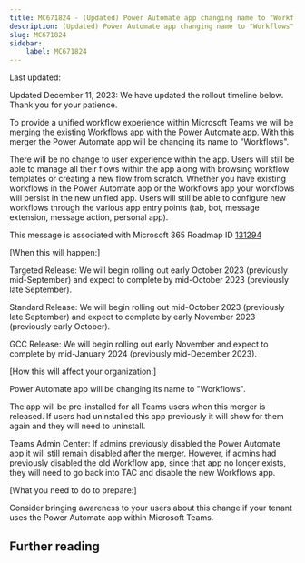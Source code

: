 ```yaml
---
title: MC671824 - (Updated) Power Automate app changing name to "Workflows" within Microsoft Teams
description: (Updated) Power Automate app changing name to "Workflows" within Microsoft Teams
slug: MC671824
sidebar:
    label: MC671824
---
```



Last updated: 

<p>Updated December 11, 2023: We have updated the rollout timeline below. Thank you for your patience.</p><p>To provide a unified workflow experience within Microsoft Teams we will be merging the existing Workflows app with the Power Automate app. With this merger the Power Automate app will be changing its name to "Workflows".<br></p><p>There will be no change to user experience within the app. Users will still be able to manage all their flows within the app along with browsing workflow templates or creating a new flow from scratch. Whether you have existing workflows in the Power Automate app or the Workflows app your workflows will persist in the new unified app. Users will still be able to configure new workflows through the various app entry points (tab, bot, message extension, message action, personal app).</p><p>This message is associated with Microsoft 365 Roadmap ID <a href="https://www.microsoft.com/microsoft-365/roadmap?filters=&amp;searchterms=131294" target="_blank">131294</a></p><p>[When this will happen:]
</p><p>Targeted Release: We will begin rolling out early October 2023 (previously mid-September) and expect to complete by mid-October 2023 (previously late September).
</p><p>Standard Release: We will begin rolling out mid-October 2023 (previously late September) and expect to complete by early November 2023 (previously early October).
</p><p>GCC Release: We will begin rolling out early November and expect to complete by mid-January 2024 (previously mid-December 2023).</p><p>[How this will affect your organization:]
</p><p>Power Automate app will be changing its name to "Workflows".&nbsp;</p><p>The app will be pre-installed for all Teams users when this merger is released. If users had uninstalled this app previously it will show for them again and they will need to uninstall.&nbsp;</p><p>Teams Admin Center: If admins previously disabled the Power Automate app it will still remain disabled after the merger.&nbsp;However, if admins had previously disabled the old Workflow app, since that app no longer exists, they will need to go back into TAC and disable the new Workflows app.</p><p>[What you need to do to prepare:]
</p><p>Consider bringing awareness to your users about this change if your tenant uses the Power Automate app within Microsoft Teams.&nbsp;</p>

## Further reading
